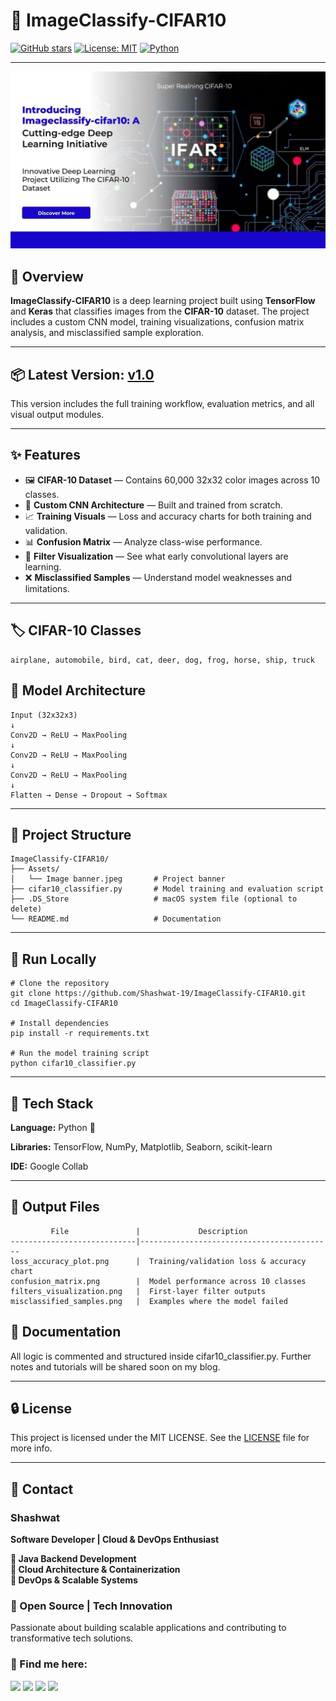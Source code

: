 # 🧠 ImageClassify-CIFAR10

[![GitHub stars](https://img.shields.io/github/stars/Shashwat-19/ImageClassify-CIFAR10?style=social)](https://github.com/Shashwat-19/ImageClassify-CIFAR10/stargazers)
[![License: MIT](https://img.shields.io/badge/License-MIT-yellow.svg)](https://opensource.org/licenses/MIT)
[![Python](https://img.shields.io/badge/Python-3.10%2B-blue.svg)](https://www.python.org)

---

![CIFAR10 Banner](https://github.com/Shashwat-19/ImageClassify-CIFAR10/raw/main/Assets/Image%20banner.jpeg)

## 🧭 Overview
**ImageClassify-CIFAR10** is a deep learning project built using **TensorFlow** and **Keras** that classifies images from the **CIFAR-10** dataset. The project includes a custom CNN model, training visualizations, confusion matrix analysis, and misclassified sample exploration.

---

## 📦 Latest Version: [v1.0](https://github.com/Shashwat-19/ImageClassify-CIFAR10/releases/tag/v1.0)
This version includes the full training workflow, evaluation metrics, and all visual output modules.

---

## ✨ Features

- 🖼️ **CIFAR-10 Dataset** — Contains 60,000 32x32 color images across 10 classes.
- 🧠 **Custom CNN Architecture** — Built and trained from scratch.
- 📈 **Training Visuals** — Loss and accuracy charts for both training and validation.
- 📊 **Confusion Matrix** — Analyze class-wise performance.
- 🧪 **Filter Visualization** — See what early convolutional layers are learning.
- ❌ **Misclassified Samples** — Understand model weaknesses and limitations.

---

## 🏷️ CIFAR-10 Classes
```
airplane, automobile, bird, cat, deer, dog, frog, horse, ship, truck
```

## 🧠 Model Architecture
```
Input (32x32x3)
↓
Conv2D → ReLU → MaxPooling
↓
Conv2D → ReLU → MaxPooling
↓
Conv2D → ReLU → MaxPooling
↓
Flatten → Dense → Dropout → Softmax
```
---
## 📁 Project Structure

```
ImageClassify-CIFAR10/
├── Assets/
│   └── Image banner.jpeg       # Project banner
├── cifar10_classifier.py       # Model training and evaluation script
├── .DS_Store                   # macOS system file (optional to delete)
└── README.md                   # Documentation
```
---

## 🚀 Run Locally

```
# Clone the repository
git clone https://github.com/Shashwat-19/ImageClassify-CIFAR10.git
cd ImageClassify-CIFAR10

# Install dependencies
pip install -r requirements.txt

# Run the model training script
python cifar10_classifier.py
```
---

## 🧰 Tech Stack

**Language:** Python 🐍

**Libraries:** TensorFlow, NumPy, Matplotlib, Seaborn, scikit-learn

**IDE:** Google Collab

---

## 📂 Output Files
```
         File               |             Description
----------------------------|-------------------------------------------
loss_accuracy_plot.png      |  Training/validation loss & accuracy chart
confusion_matrix.png        |  Model performance across 10 classes
filters_visualization.png   |  First-layer filter outputs
misclassified_samples.png   |  Examples where the model failed
```

## 📖 Documentation

All logic is commented and structured inside cifar10_classifier.py.
Further notes and tutorials will be shared soon on my blog.

---

## 🔒 License

This project is licensed under the MIT LICENSE. See the [LICENSE](https://github.com/Shashwat-19/ImageClassify-CIFAR10/blob/main/LICENSE) file for more info.

---

## 📩 Contact  
### Shashwat  
**Software Developer | Cloud & DevOps Enthusiast**

**🔹 Java Backend Development**<br>
**🔹 Cloud Architecture & Containerization**<br>
**🔹 DevOps & Scalable Systems**

### 🚀 Open Source | Tech Innovation  
Passionate about building scalable applications and contributing to transformative tech solutions.

### 📌 Find me here:  
[<img src="https://img.shields.io/badge/GitHub-181717?style=for-the-badge&logo=github&logoColor=white" />](https://github.com/Shashwat-19)  [<img src="https://img.shields.io/badge/LinkedIn-0A66C2?style=for-the-badge&logo=linkedin&logoColor=white" />](https://www.linkedin.com/in/shashwatk1956/)  [<img src="https://img.shields.io/badge/Email-D14836?style=for-the-badge&logo=gmail&logoColor=white" />](mailto:shashwat1956@gmail.com)  [<img src="https://img.shields.io/badge/Hashnode-2962FF?style=for-the-badge&logo=hashnode&logoColor=white" />](https://hashnode.com/@Shashwat56)
